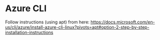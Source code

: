# Azure CLI
Follow instructions (using apt) from here: https://docs.microsoft.com/en-us/cli/azure/install-azure-cli-linux?pivots=apt#option-2-step-by-step-installation-instructions